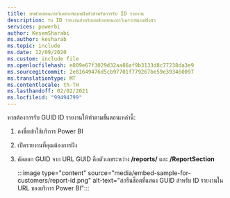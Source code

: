 ```yaml
---
title: บทช่วยสอนการวิเคราะห์แบบฝังตัวสำหรับการรับ ID รายงาน
description: รับ ID รายงานสำหรับบทช่วยสอนการวิเคราะห์แบบฝังตัว
services: powerbi
author: KesemSharabi
ms.author: kesharab
ms.topic: include
ms.date: 12/09/2020
ms.custom: include file
ms.openlocfilehash: e809e67f3029d32aa86af9b3133d8c77238da3e9
ms.sourcegitcommit: 2e81649476d5cb97701f779267be59e393460097
ms.translationtype: MT
ms.contentlocale: th-TH
ms.lasthandoff: 02/02/2021
ms.locfileid: "99494799"
---
```

หากต้องการรับ GUID ID รายงานให้ทำตามขั้นตอนเหล่านี้:

1. ลงชื่อเข้าใช้บริการ Power BI

2. เปิดรายงานที่คุณต้องการฝัง

3. คัดลอก GUID จาก URL GUID คือตัวเลขระหว่าง **/reports/** และ **/ReportSection**

    :::image type="content" source="media/embed-sample-for-customers/report-id.png" alt-text="สกรีนช็อตที่แสดง GUID สำหรับ ID รายงานใน URL ของบริการ Power BI":::